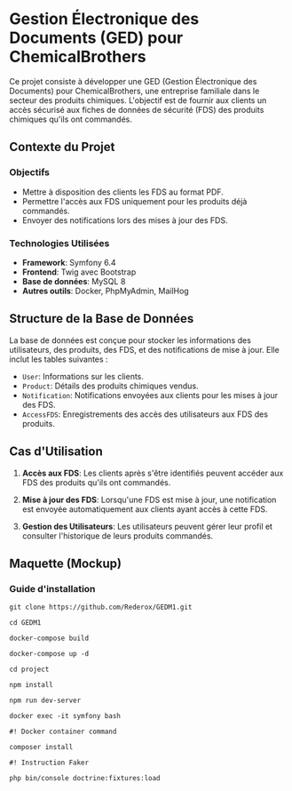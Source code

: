 # Gestion Électronique des Documents (GED) pour ChemicalBrothers

Ce projet consiste à développer une GED (Gestion Électronique des Documents) pour ChemicalBrothers, une entreprise familiale dans le secteur des produits chimiques. L'objectif est de fournir aux clients un accès sécurisé aux fiches de données de sécurité (FDS) des produits chimiques qu'ils ont commandés.

## Contexte du Projet

### Objectifs
- Mettre à disposition des clients les FDS au format PDF.
- Permettre l'accès aux FDS uniquement pour les produits déjà commandés.
- Envoyer des notifications lors des mises à jour des FDS.

### Technologies Utilisées
- **Framework**: Symfony 6.4
- **Frontend**: Twig avec Bootstrap
- **Base de données**: MySQL 8
- **Autres outils**: Docker, PhpMyAdmin, MailHog

## Structure de la Base de Données

La base de données est conçue pour stocker les informations des utilisateurs, des produits, des FDS, et des notifications de mise à jour. Elle inclut les tables suivantes :
- `User`: Informations sur les clients.
- `Product`: Détails des produits chimiques vendus.
- `Notification`: Notifications envoyées aux clients pour les mises à jour des FDS.
- `AccessFDS`: Enregistrements des accès des utilisateurs aux FDS des produits.

## Cas d'Utilisation

1. **Accès aux FDS**:
   Les clients après s'être identifiés peuvent accéder aux FDS des produits qu'ils ont commandés.

2. **Mise à jour des FDS**:
   Lorsqu'une FDS est mise à jour, une notification est envoyée automatiquement aux clients ayant accès à cette FDS.

3. **Gestion des Utilisateurs**:
   Les utilisateurs peuvent gérer leur profil et consulter l'historique de leurs produits commandés.

## Maquette (Mockup)

### Guide d'installation

```
git clone https://github.com/Rederox/GEDM1.git

cd GEDM1

docker-compose build

docker-compose up -d

cd project

npm install

npm run dev-server

docker exec -it symfony bash

#! Docker container command

composer install

#! Instruction Faker

php bin/console doctrine:fixtures:load
```

